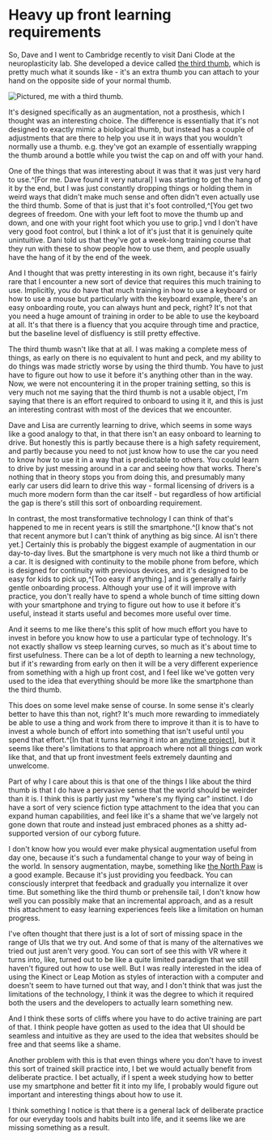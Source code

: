 # Heavy up front learning requirements

So, Dave and I went to Cambridge recently to visit Dani Clode at the neuroplasticity lab. She developed a device called [the third thumb](https://www.daniclodedesign.com/thethirdthumb), which is pretty much what it sounds like - it's an extra thumb you can attach to your hand on the opposite side of your normal thumb.

![Pictured, me with a third thumb.](/images/third-thumb.jpeg)

It's designed specifically as an augmentation, not a prosthesis, which I thought was an interesting choice. The difference is essentially that it's not designed to exactly mimic a biological thumb, but instead 
has a couple of adjustments that are there to help you use it in ways that you wouldn't normally use a thumb. e.g. they've got an example of essentially wrapping the thumb around a bottle while you twist the cap on and off with your hand.

One of the things that was interesting about it was that it was just very hard to use.^[For me. Dave found it very natural] I was starting to get the hang of it by the end, but I was just constantly dropping things or holding them in weird ways that didn't make much sense and often didn't even actually use the third thumb. Some of that is just that it's foot controlled,^[You get two degrees of freedom. One with your left foot to move the thumb up and down, and one with your right foot which you use to grip.] vnd I don't have very good foot control, but I think a lot of it's just that it is genuinely quite unintuitive. Dani told us that they've got a week-long training course that they run with these to show people how to use them, and people usually have the hang of it by the end of the week.

And I thought that was pretty interesting in its own right, because it's fairly rare that I encounter a new sort of device that requires this much training to use. Implicitly, you do have that much training in how to use a keyboard or how to use a mouse but particularly with the keyboard example, there's an easy onboarding route, you can always hunt and peck, right? It's not that you need a huge amount of training in order to be able to use the keyboard at all. It's that there is a fluency that you acquire through time and practice, but the baseline level of disfluency is still pretty effective.

The third thumb wasn't like that at all. I was making a complete mess of things, as early on there is no equivalent to hunt and peck, and my ability to do things was made strictly worse by using the third thumb. You have to just have to figure out how to use it before it's anything other than in the way. Now, we were not encountering it in the proper training setting, so this is very much not me saying that the third thumb is not a usable object, I'm saying that there is an effort required to onboard to using it it, and this is just an interesting contrast with most of the devices that we encounter.

Dave and Lisa are currently learning to drive, which seems in some ways like a good analogy to that, in that there isn't an easy onboard to learning to drive. But honestly this is partly because there is a high safety requirement, and partly because you need to not just know how to use the car you need to know how to use it in a way that is predictable to others. You could learn to drive by just messing around in a car and seeing how that works. There's nothing that in theory stops you from doing this, and presumably many early car users did learn to drive this way - formal licensing of drivers is a much more modern form than the car itself - but regardless of how artificial the gap is there's still this sort of onboarding requirement.

In contrast, the most transformative technology I can think of that's happened to me in recent years is still the smartphone.^[I know that's not that recent anymore but I can't think of anything as big since. AI isn't there yet.] Certainly this is probably the biggest example of augmentation in our day-to-day lives. But the smartphone is very much not like a third thumb or a car. It is designed with continuity to the mobile phone from before, which is designed for continuity with previous devices, and it's designed to be easy for kids to pick up,^[Too easy if anything.] and is generally a fairly gentle onboarding process.
Although your use of it will improve with practice, you don't really have to spend a whole bunch of time sitting down with your smartphone and trying to figure out how to use it before it's useful, instead it starts useful and becomes more useful over time.

And it seems to me like there's this split of how much effort you have to invest in before you know how to use a particular type of technology. It's not exactly shallow vs steep learning curves, so much as it's about time to first usefulness. There can be a lot of depth to learning a new technology, but if it's rewarding from early on then it will be a very different experience from something with a high up front cost, and I feel like we've gotten very used to the idea that everything should be more like the smartphone than the third thumb.

This does on some level make sense of course. In some sense it's clearly better to have this than not, right? It's much more rewarding to immediately be able to use a thing and work from there to improve it than it is to have to invest a whole bunch of effort into something that isn't useful until you spend that effort.^[In that it turns learning it into an [anytime project](https://notebook.drmaciver.com/posts/2025-04-12-16:30.html)], but it seems like there's limitations to that approach where not all things *can* work like that, and that up front investment feels extremely daunting and unwelcome.

Part of why I care about this is that one of the things I like about the third thumb is that I do have a pervasive sense that the world should be weirder than it is. I think this is partly just my "where's my flying car" instinct. I do have a sort of very science fiction type attachment to the idea that you can expand human capabilities, and feel like it's a shame that we've largely not gone down that route and instead just embraced phones as a shitty ad-supported version of our cyborg future.

I don't know how you would ever make physical augmentation useful from day one, because it's such a fundamental change to your way of being in the world.
In sensory augmentation, maybe, something like [the North Paw](https://web.archive.org/web/20240229152043/http://sensebridge.net/projects/northpaw/order/) is a good example. Because it's just providing you feedback. You can consciously interpret that feedback and gradually you internalize it over time. But something like the third thumb or prehensile tail, I don't know how well you can possibly make that an incremental approach, and as a result this attachment to easy learning experiences feels like a limitation on human progress.

I've often thought that there just is a lot of sort of missing space in the range of UIs that we try out. And some of that is many of the alternatives we tried out just aren't very good. You can sort of see this with VR where it turns into, like, turned out to be like a quite limited paradigm that we still haven't figured out how to use well. But I was really interested in the idea of using the Kinect or Leap Motion as styles of interaction with a computer and doesn't seem to have turned out that way, and I don't think that was just the limitations of the technology, I think it was the degree to which it required both the users and the developers to actually learn something new.

And I think these sorts of cliffs where you have to do active training are part of that. I think people have gotten as used to the idea that UI should be seamless and intuitive as they are used to the idea that websites should be free and that seems like a shame.

Another problem with this is that even things where you don't have to invest this sort of trained skill practice into, I bet we would actually benefit from deliberate practice. I bet actually, if I spent a week studying how to better use my smartphone and better fit it into my life, I probably would figure out important and interesting things about how to use it.

I think something I notice is that there is a general lack of deliberate practice for our everyday tools and habits built into life, and it seems like we are missing something as a result.
